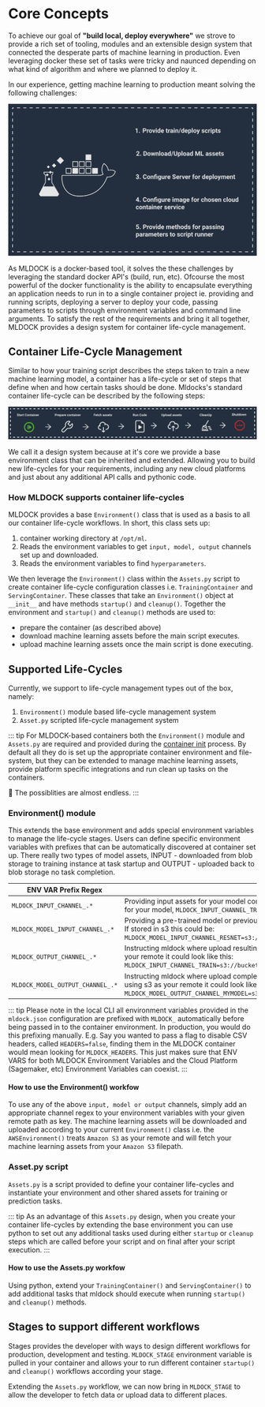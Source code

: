 # Core Concepts

To achieve our goal of **"build local, deploy everywhere"** we strove to provide a rich set of tooling, modules and an extensible design system that connected the desperate parts of machine learning in production. Even leveraging docker these set of tasks were tricky and naunced depending on what kind of algorithm and where we planned to deploy it.

In our experience, getting machine learning to production meant solving the following challenges:

![mldock-core-functions](/images/mldock-core-functions.png)

As MLDOCK is a docker-based tool, it solves the these challenges by leveraging the standard docker API's (build, run, etc). Ofcourse the most powerful of the docker functionality is the ability to encapsulate everything an application needs to run in to a single container project ie. providing and running scripts, deploying a server to deploy your code, passing parameters to scripts through environment variables and command line arguments. To satisfy the rest of the requirements and bring it all together, MLDOCK provides a design system for container life-cycle management.

## Container Life-Cycle Management

Similar to how your training script describes the steps taken to train a new machine learning model, a container has a life-cycle or set of steps that define when and how certain tasks should be done. Mldocks's standard container life-cycle can be described by the following steps:

![mldock-container-lifecycle-management](/images/mldock-container-lifecycle-management.png)

We call it a design system because at it's core we provide a base environment class that can be inherited and extended. Allowing you to build new life-cycles for your requirements, including any new cloud platforms and just about any additional API calls and pythonic code.

### How MLDOCK supports container life-cycles

MLDOCK provides a base `Environment()` class that is used as a basis to all our container life-cycle workflows.
In short, this class sets up:
1. container working directory at `/opt/ml`.
2. Reads the environment variables to get `input, model, output` channels set up and downloaded.
3. Reads the environment variables to find `hyperparameters`.

We then leverage the `Environment()` class within the `Assets.py` script to create container life-cycle configuration classes i.e. `TrainingContainer` and `ServingContainer`. These classes that take an `Environment()` object at `__init__` and have methods `startup()` and `cleanup()`. Together the environment and `startup()` and `cleanup()` methods are used to:
- prepare the container (as described above)
- download machine learning assets before the main script executes.
- upload machine learning assets once the main script is done executing.

## Supported Life-Cycles

Currently, we support to life-cycle management types out of the box, namely:
1. `Environment()` module based life-cycle management system
2. `Asset.py` scripted life-cycle management system

::: tip
For MLDOCK-based containers both the `Environment()` module and `Assets.py` are required and provided during the [container init](../cli/container.html#initialize) process. By default all they do is set up the appropriate container environment and file-system, but they can be extended to manage machine learning assets, provide platform specific integrations and run clean up tasks on the containers.

:rocket: The possiblities are almost endless.
:::


### Environment() module

This extends the base environment and adds special environment variables to manage the life-cycle stages. Users can define specific environment variables with prefixes that can be automatically discovered at container set up. There really two types of model assets, INPUT - downloaded from blob storage to training instance at task startup and OUTPUT - uploaded back to blob storage no task completion.

| **ENV VAR Prefix Regex** | **Use Case** |
|--|--|
| `MLDOCK_INPUT_CHANNEL_.*` | Providing input assets for your model container runtime, e.g. Providing training data stored in s3 for your model, `MLDOCK_INPUT_CHANNEL_TRAIN=s3://bucket/path/to/directory/containing/data` |
| `MLDOCK_MODEL_INPUT_CHANNEL_.*` | Providing a pre-trained model or previously trained model checkpoint for container runtime, e.g. If stored in s3 this could be: `MLDOCK_MODEL_INPUT_CHANNEL_RESNET=s3://bucket/path/to/directory/containing/resnet/model` |
| `MLDOCK_OUTPUT_CHANNEL_.*` | Instructing mldock where upload resulting assets from training completion, e.g. If using s3 as your remote it could look like this: `MLDOCK_INPUT_CHANNEL_TRAIN=s3://bucket/path/to/directory/to/upload/output/data` |
| `MLDOCK_MODEL_OUTPUT_CHANNEL_.*` | Instructing mldock where upload completed or trained model assets on training completion, e.g. If using s3 as your remote it could look like this: `MLDOCK_MODEL_OUTPUT_CHANNEL_MYMODEL=s3://bucket/path/to/directory/containing/mymodel/model` |

::: tip
Please note in the local CLI all environment variables provided in the `mldock.json` configuration are prefixed with `MLDOCK_` automatically before being passed in to the container environment. In production, you would do this prefixing manually. E.g. Say you wanted to pass a flag to disable CSV headers, called `HEADERS=false`, finding them in the MLDOCK container would mean looking for `MLDOCK_HEADERS`. This just makes sure that ENV VARS for both MLDOCK Environment Variables and the Cloud Platform (Sagemaker, etc) Environment Variables can coexist.
:::

#### How to use the Environment() workfow

To use any of the above `input, model or output` channels, simply add an appropriate channel regex to your environment variables with your given remote path as key. The machine learning assets will be downloaded and uploaded according to your current `Environment()` class i.e. the `AWSEnvironment()` treats `Amazon S3` as your remote and will fetch your machine learning assets from your `Amazon S3` filepath.

### Asset.py script

`Assets.py` is a script provided to define your container life-cycles and instantiate your environment and other shared assets for training or prediction tasks.

::: tip
As an advantage of this `Assets.py` design, when you create your container life-cycles by extending the base environment you can use python to set out any additional tasks used during either `startup` or `cleanup` steps which are called before your script and on final after your script execution.
:::

#### How to use the Assets.py workfow

Using python, extend your `TrainingContainer()` and `ServingContainer()` to add additional tasks that mldock should execute when running `startup()` and `cleanup()` methods.

## Stages to support different workflows

Stages provides the developer with ways to design different workflows for production, development and testing. `MLDOCK_STAGE` environment variable is pulled in your container and allows your to run different container `startup()` and `cleanup()` workflows according your stage.

Extending the `Assets.py` workflow, we can now bring in `MLDOCK_STAGE` to allow the developer to fetch data or upload data to different places.

